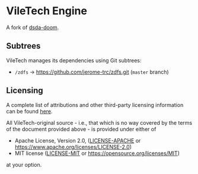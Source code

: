 # VileTech Engine

A fork of [dsda-doom](https://github.com/kraflab/dsda-doom).

## Subtrees

VileTech manages its dependencies using Git subtrees:
- `/zdfs` -> https://github.com/jerome-trc/zdfs.git (`master` branch)

## Licensing

A complete list of attributions and other third-party licensing information can be found [here](/attrib.md).

All VileTech-original source - i.e., that which is no way covered by the terms of the document provided above - is provided under either of

 * Apache License, Version 2.0, ([LICENSE-APACHE](./LICENSE-APACHE) or https://www.apache.org/licenses/LICENSE-2.0)
 * MIT license ([LICENSE-MIT](./LICENSE-MIT) or https://opensource.org/licenses/MIT)

at your option.
